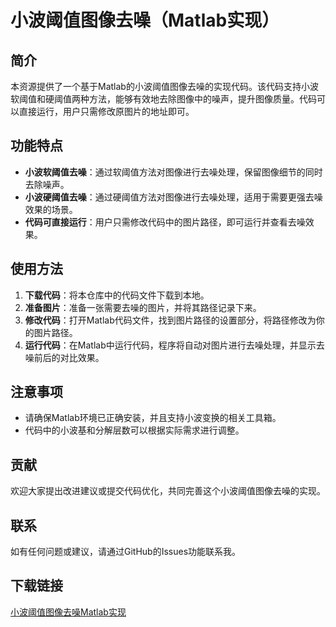 # 小波阈值图像去噪（Matlab实现）

## 简介

本资源提供了一个基于Matlab的小波阈值图像去噪的实现代码。该代码支持小波软阈值和硬阈值两种方法，能够有效地去除图像中的噪声，提升图像质量。代码可以直接运行，用户只需修改原图片的地址即可。

## 功能特点

- **小波软阈值去噪**：通过软阈值方法对图像进行去噪处理，保留图像细节的同时去除噪声。
- **小波硬阈值去噪**：通过硬阈值方法对图像进行去噪处理，适用于需要更强去噪效果的场景。
- **代码可直接运行**：用户只需修改代码中的图片路径，即可运行并查看去噪效果。

## 使用方法

1. **下载代码**：将本仓库中的代码文件下载到本地。
2. **准备图片**：准备一张需要去噪的图片，并将其路径记录下来。
3. **修改代码**：打开Matlab代码文件，找到图片路径的设置部分，将路径修改为你的图片路径。
4. **运行代码**：在Matlab中运行代码，程序将自动对图片进行去噪处理，并显示去噪前后的对比效果。

## 注意事项

- 请确保Matlab环境已正确安装，并且支持小波变换的相关工具箱。
- 代码中的小波基和分解层数可以根据实际需求进行调整。

## 贡献

欢迎大家提出改进建议或提交代码优化，共同完善这个小波阈值图像去噪的实现。

## 联系

如有任何问题或建议，请通过GitHub的Issues功能联系我。

## 下载链接

[小波阈值图像去噪Matlab实现](https://pan.quark.cn/s/255cc8f7067e)